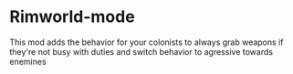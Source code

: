 # Rimworld-mode

This mod adds the behavior for your colonists to always grab weapons if they're not busy with duties and switch behavior to agressive towards enemines

